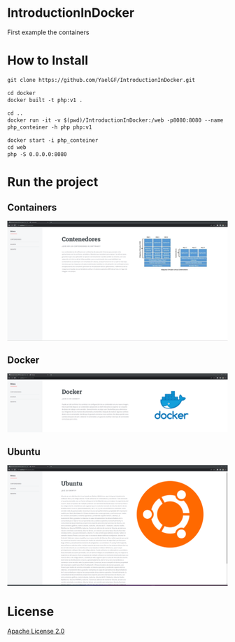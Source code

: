 # IntroductionInDocker

First example the containers

# How to Install


``` shell
git clone https://github.com/YaelGF/IntroductionInDocker.git
```

``` shell
cd docker
docker built -t php:v1 .
```

``` shell
cd ..
docker run -it -v $(pwd)/IntroductionInDocker:/web -p8080:8080 --name php_conteiner -h php php:v1
```

``` shell
docker start -i php_conteiner
cd web
php -S 0.0.0.0:8080
```

# Run the project

## Containers
![containers](/assets/contenedores.png)

## Docker
![docker](/assets/docker.png)

## Ubuntu
![ubuntu](/assets/Ubuntu.png)


# License
[Apache License 2.0](https://github.com/YaelGF/IntroductionInDocker/blob/main/LICENSE)
